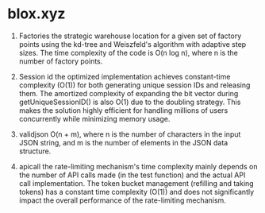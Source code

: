 # blox.xyz
1. Factories
the strategic warehouse location for a given set of factory points using the kd-tree and Weiszfeld's algorithm with adaptive step sizes. The time complexity of the code is O(n log n), where n is the number of factory points.


2. Session id
    the optimized implementation achieves constant-time complexity (O(1)) for both generating unique session IDs and releasing them. The amortized complexity of expanding the bit vector during getUniqueSessionID() is also O(1) due to the doubling strategy. This makes the solution highly efficient for handling millions of users concurrently while minimizing memory usage.


3. validjson
  O(n + m), where n is the number of characters in the input JSON string, and m is the number of elements in the JSON data structure.


4. apicall
    the rate-limiting mechanism's time complexity mainly depends on the number of API calls made (in the test function) and the actual API call implementation. The token bucket management (refilling and taking tokens) has a constant time complexity (O(1)) and does not significantly impact the overall performance of the rate-limiting mechanism.
